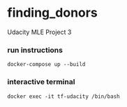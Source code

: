 # finding_donors
Udacity MLE Project 3

### run instructions
`docker-compose up --build`

### interactive terminal
`docker exec -it tf-udacity /bin/bash`
